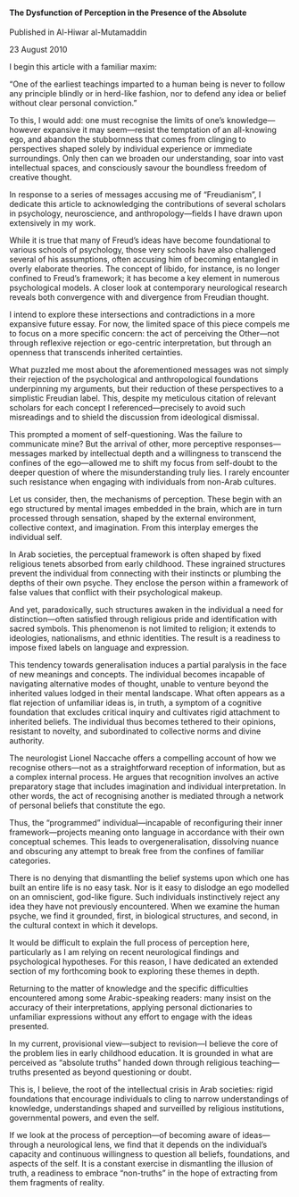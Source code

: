 <h4>The Dysfunction of Perception in the Presence of the Absolute</h4>

Published in Al-Hiwar al-Mutamaddin

23 August 2010

I begin this article with a familiar maxim:

“One of the earliest teachings imparted to a human being is never to follow any principle blindly or in herd-like fashion, nor to defend any idea or belief without clear personal conviction.”

To this, I would add: one must recognise the limits of one’s knowledge—however expansive it may seem—resist the temptation of an all-knowing ego, and abandon the stubbornness that comes from clinging to perspectives shaped solely by individual experience or immediate surroundings. Only then can we broaden our understanding, soar into vast intellectual spaces, and consciously savour the boundless freedom of creative thought.

In response to a series of messages accusing me of “Freudianism”, I dedicate this article to acknowledging the contributions of several scholars in psychology, neuroscience, and anthropology—fields I have drawn upon extensively in my work.

While it is true that many of Freud’s ideas have become foundational to various schools of psychology, those very schools have also challenged several of his assumptions, often accusing him of becoming entangled in overly elaborate theories. The concept of libido, for instance, is no longer confined to Freud’s framework; it has become a key element in numerous psychological models. A closer look at contemporary neurological research reveals both convergence with and divergence from Freudian thought.

I intend to explore these intersections and contradictions in a more expansive future essay. For now, the limited space of this piece compels me to focus on a more specific concern: the act of perceiving the Other—not through reflexive rejection or ego-centric interpretation, but through an openness that transcends inherited certainties.

What puzzled me most about the aforementioned messages was not simply their rejection of the psychological and anthropological foundations underpinning my arguments, but their reduction of these perspectives to a simplistic Freudian label. This, despite my meticulous citation of relevant scholars for each concept I referenced—precisely to avoid such misreadings and to shield the discussion from ideological dismissal.

This prompted a moment of self-questioning. Was the failure to communicate mine? But the arrival of other, more perceptive responses—messages marked by intellectual depth and a willingness to transcend the confines of the ego—allowed me to shift my focus from self-doubt to the deeper question of where the misunderstanding truly lies. I rarely encounter such resistance when engaging with individuals from non-Arab cultures.

Let us consider, then, the mechanisms of perception. These begin with an ego structured by mental images embedded in the brain, which are in turn processed through sensation, shaped by the external environment, collective context, and imagination. From this interplay emerges the individual self.

In Arab societies, the perceptual framework is often shaped by fixed religious tenets absorbed from early childhood. These ingrained structures prevent the individual from connecting with their instincts or plumbing the depths of their own psyche. They enclose the person within a framework of false values that conflict with their psychological makeup.

And yet, paradoxically, such structures awaken in the individual a need for distinction—often satisfied through religious pride and identification with sacred symbols. This phenomenon is not limited to religion; it extends to ideologies, nationalisms, and ethnic identities. The result is a readiness to impose fixed labels on language and expression.

This tendency towards generalisation induces a partial paralysis in the face of new meanings and concepts. The individual becomes incapable of navigating alternative modes of thought, unable to venture beyond the inherited values lodged in their mental landscape. What often appears as a flat rejection of unfamiliar ideas is, in truth, a symptom of a cognitive foundation that excludes critical inquiry and cultivates rigid attachment to inherited beliefs. The individual thus becomes tethered to their opinions, resistant to novelty, and subordinated to collective norms and divine authority.

The neurologist Lionel Naccache offers a compelling account of how we recognise others—not as a straightforward reception of information, but as a complex internal process. He argues that recognition involves an active preparatory stage that includes imagination and individual interpretation. In other words, the act of recognising another is mediated through a network of personal beliefs that constitute the ego.

Thus, the “programmed” individual—incapable of reconfiguring their inner framework—projects meaning onto language in accordance with their own conceptual schemes. This leads to overgeneralisation, dissolving nuance and obscuring any attempt to break free from the confines of familiar categories.

There is no denying that dismantling the belief systems upon which one has built an entire life is no easy task. Nor is it easy to dislodge an ego modelled on an omniscient, god-like figure. Such individuals instinctively reject any idea they have not previously encountered. When we examine the human psyche, we find it grounded, first, in biological structures, and second, in the cultural context in which it develops.

It would be difficult to explain the full process of perception here, particularly as I am relying on recent neurological findings and psychological hypotheses. For this reason, I have dedicated an extended section of my forthcoming book to exploring these themes in depth.

Returning to the matter of knowledge and the specific difficulties encountered among some Arabic-speaking readers: many insist on the accuracy of their interpretations, applying personal dictionaries to unfamiliar expressions without any effort to engage with the ideas presented.

In my current, provisional view—subject to revision—I believe the core of the problem lies in early childhood education. It is grounded in what are perceived as “absolute truths” handed down through religious teaching—truths presented as beyond questioning or doubt.

This is, I believe, the root of the intellectual crisis in Arab societies: rigid foundations that encourage individuals to cling to narrow understandings of knowledge, understandings shaped and surveilled by religious institutions, governmental powers, and even the self.

If we look at the process of perception—of becoming aware of ideas—through a neurological lens, we find that it depends on the individual’s capacity and continuous willingness to question all beliefs, foundations, and aspects of the self. It is a constant exercise in dismantling the illusion of truth, a readiness to embrace “non-truths” in the hope of extracting from them fragments of reality.